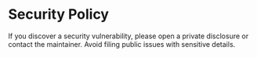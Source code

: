 # Security Policy

If you discover a security vulnerability, please open a private disclosure or contact the maintainer. Avoid filing public issues with sensitive details.